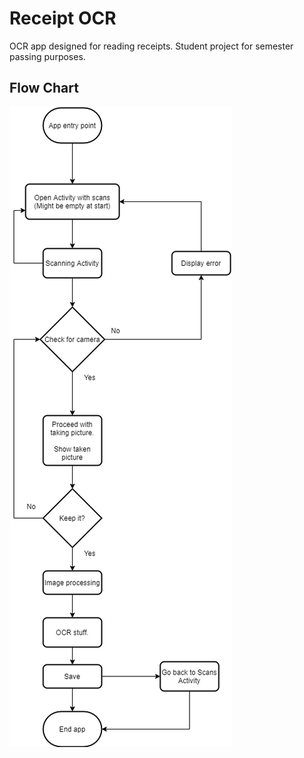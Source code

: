 # Receipt OCR
OCR app designed for reading receipts. Student project for semester passing purposes.

## Flow Chart
![FlowChart](/images/ocrFlow.png)
